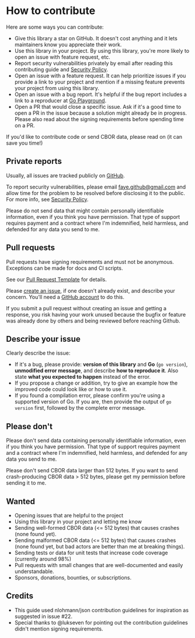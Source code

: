 # How to contribute

Here are some ways you can contribute:

- Give this library a star on GitHub.  It doesn't cost anything and it lets maintainers know you appreciate their work.
- Use this library in your project.  By using this library, you're more likely to open an issue with feature request, etc.
- Report security vulnerabilities privately by email after reading this contributing guide and [Security Policy](https://github.com/fxamacker/cbor#security-policy).
- Open an issue with a feature request.  It can help prioritize issues if you provide a link to your project and mention if a missing feature prevents your project from using this library.
- Open an issue with a bug report.  It's helpful if the bug report includes a link to a reproducer at [Go Playground](https://go.dev/play/).
- Open a PR that would close a specific issue.  Ask if it's a good time to open a PR in the issue because a solution might already be in progress.  Please also read about the signing requirements before spending time on a PR.

If you'd like to contribute code or send CBOR data, please read on (it can save you time!)

## Private reports

Usually, all issues are tracked publicly on [GitHub](https://github.com/fxamacker/cbor/issues). 

To report security vulnerabilities, please email faye.github@gmail.com and allow time for the problem to be resolved before disclosing it to the public.  For more info, see [Security Policy](https://github.com/fxamacker/cbor#security-policy).

Please do not send data that might contain personally identifiable information, even if you think you have permission.  That type of support requires payment and a contract where I'm indemnified, held harmless, and defended for any data you send to me.

## Pull requests

Pull requests have signing requirements and must not be anonymous.  Exceptions can be made for docs and CI scripts.

See our [Pull Request Template](https://github.com/fxamacker/cbor/blob/master/.github/pull_request_template.md) for details.

Please [create an issue](https://github.com/fxamacker/cbor/issues/new/choose), if one doesn't already exist, and describe your concern. You'll need a [GitHub account](https://github.com/signup/free) to do this.

If you submit a pull request without creating an issue and getting a response, you risk having your work unused because the bugfix or feature was already done by others and being reviewed before reaching Github.

## Describe your issue

Clearly describe the issue:
* If it's a bug, please provide: **version of this library** and **Go** (`go version`), **unmodified error message**, and describe **how to reproduce it**.  Also state **what you expected to happen** instead of the error.
* If you propose a change or addition, try to give an example how the improved code could look like or how to use it.
* If you found a compilation error, please confirm you're using a supported version of Go. If you are, then provide the output of `go version` first, followed by the complete error message.

## Please don't

Please don't send data containing personally identifiable information, even if you think you have permission.  That type of support requires payment and a contract where I'm indemnified, held harmless, and defended for any data you send to me.

Please don't send CBOR data larger than 512 bytes. If you want to send crash-producing CBOR data > 512 bytes, please get my permission before sending it to me.

## Wanted

* Opening issues that are helpful to the project
* Using this library in your project and letting me know
* Sending well-formed CBOR data (<= 512 bytes) that causes crashes (none found yet).
* Sending malformed CBOR data (<= 512 bytes) that causes crashes (none found yet, but bad actors are better than me at breaking things).
* Sending tests or data for unit tests that increase code coverage (currently around 98%)
* Pull requests with small changes that are well-documented and easily understandable.
* Sponsors, donations, bounties, or subscriptions.

## Credits

- This guide used nlohmann/json contribution guidelines for inspiration as suggested in issue #22.
- Special thanks to @lukseven for pointing out the contribution guidelines didn't mention signing requirements.
